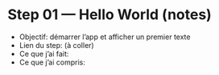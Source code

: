 # Step 01 — Hello World (notes)
- Objectif: démarrer l’app et afficher un premier texte
- Lien du step: (à coller)
- Ce que j’ai fait:
- Ce que j’ai compris: